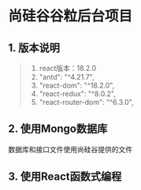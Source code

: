 # 尚硅谷谷粒后台项目

## 1. 版本说明

> 1. react版本：18.2.0
> 2. "antd":     "^4.21.7",
> 3. "react-dom":     "^18.2.0",
> 4. "react-redux":     "^8.0.2",
> 5. "react-router-dom":     "^6.3.0",

## 2. 使用Mongo数据库

数据库和接口文件使用尚硅谷提供的文件

## 3. 使用React函数式编程


